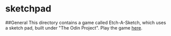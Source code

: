 # sketchpad
##General
This directory contains a game called Etch-A-Sketch, which uses a sketch pad, built under "The Odin Project".
Play the game [here](http://htmlpreview.github.io/?https://github.com/sidgupta234/sketchpad/blob/master/index.html).
